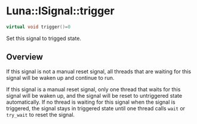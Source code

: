 # Luna::ISignal::trigger

```c++
virtual void trigger()=0
```

Set this signal to trigged state. 

## Overview
If this signal is not a manual reset signal, all threads that are waiting for this signal will be waken up and continue to run.

If this signal is a manual reset signal, only one thread that waits for this signal will be waken up, and the signal will be reset to untriggered state automatically. If no thread is waiting for this signal when the signal is triggered, the signal stays in triggered state until one thread calls `wait` or `try_wait` to reset the signal. 


